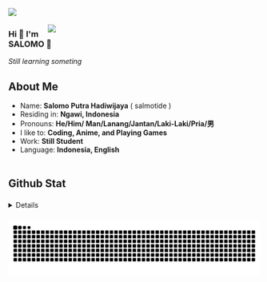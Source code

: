 <a href="https://github.com/salmotide"><img src="/img/yozakura mutsumi/bg mutsumi.webp  /"></a>

<a href="https://discord.gg/3BPj4ntaMA"><img align="right" width="425" src="https://lanyard.cnrad.dev/api/736455354589642892?&bg=0d1117&animated=false&hideDiscrim=true&borderRadius=5px&idleMessage=Just%20need%20learning%20someting..."></a>

### Hi 🙌 I'm SALOMO 🙇
*Still learning someting*
## **About Me**
- Name: **Salomo Putra Hadiwijaya** ( salmotide )
- Residing in: **Ngawi, Indonesia**
- Pronouns: **He/Him/ Man/Lanang/Jantan/Laki-Laki/Pria/男**
- I like to: **Coding, Anime, and Playing Games**
- Work: **Still Student**
- Language: **Indonesia, English**
<br></br>

## **Github Stat**

###
<details>
  <div align="center">
    <a href="https://github.com/salmotide"><img src="https://github-readme-stats-rimueirnarn.vercel.app/api?username=salmotide&show_icons=true&theme=tokyonight&count_private=true"  /></a>
    <a href="https://github.com/salmotide"><img src="https://github-readme-stats.vercel.app/api/top-langs?username=salmotide&locale=en&hide_title=false&layout=compact&card_width=320&langs_count=5&theme=react&hide_border=true&bg_color=0D1117" height="50%" alt="languages graph"  /></a>
  </div>
</details>

###

<a href="https://github.com/salwater"><img src="https://raw.githubusercontent.com/salwater/salwater/output/snake.svg" alt="Snake animation" /></a>

###
